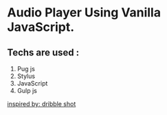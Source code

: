 # Audio Player Using Vanilla JavaScript.
## Techs are used :
1. Pug js
2. Stylus
3. JavaScript
4. Gulp js

[inspired by: dribble shot ](https://dribbble.com/shots/1002161-Music-Player)